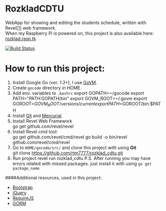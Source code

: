 RozkladCDTU
=========
WebApp for showing and editing the students schedule, written with Revel[\[1\]][1] web framework.  
When my Raspberry Pi is powered on, this project is also available here: [rozklad.rasp.tk](http://rozklad.rasp.tk)

[![Build Status](https://travis-ci.org/rtm7777/rozklad_cdtu.svg?branch=master)](https://travis-ci.org/rtm7777/rozklad_cdtu)

# How to run this project:
1. Install Google Go (_ver. 1.3+_), I use [GoVM](https://coderwall.com/p/21svdq/how-do-you-manage-go-s-version-let-s-use-govm).
2. Create `gocode` directory in HOME.
3. Add env. variables to `.bashrc`
       export GOPATH=~/gocode
       export PATH="$PATH:$GOPATH/bin"
       export GOVM_ROOT=~/.govm
       export GOROOT=$GOVM_ROOT/versions/current
       export PATH=$GOROOT/bin:$PATH
4. Install [Git](http://git-scm.com/book/en/v2/Getting-Started-Installing-Git) and [Mercurial](http://mercurial.selenic.com/wiki/Download).
5. Install Revel Web Framework  
       go get github.com/revel/revel
6. Install Revel cmd tool:  
       go get github.com/revel/cmd/revel 
       go build -o bin/revel github.com/revel/cmd/revel
7. Go to `HOME/gocode/src/` and clone this project with using **Git**  
       git clone https://github.com/rtm7777/rozklad_cdtu.git
8. Run project
       revel run rozklad_cdtu
P.S. After running you may have errors related with missed packages. just install it with using `go get package_name`

####Additional resources, used in this project:

 - [Bootstrap][2]
 - [jQuery][3]
 - [RequireJS][4]
 - [GORM][5]

  [1]: http://revel.github.io/index.html
  [2]: https://github.com/twbs/bootstrap
  [3]: https://github.com/jquery/jquery
  [4]: https://github.com/jrburke/requirejs
  [5]: https://github.com/jinzhu/gorm